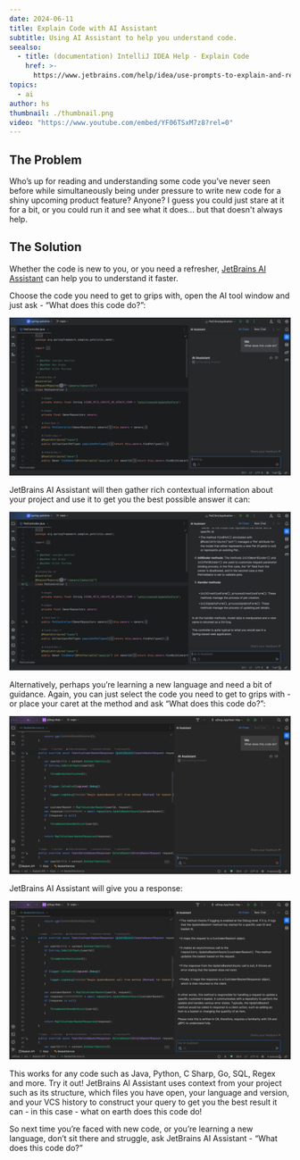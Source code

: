 ```yaml
---
date: 2024-06-11
title: Explain Code with AI Assistant
subtitle: Using AI Assistant to help you understand code.
seealso:
  - title: (documentation) IntelliJ IDEA Help - Explain Code
    href: >-
      https://www.jetbrains.com/help/idea/use-prompts-to-explain-and-refactor-your-code.html#ai-explain-code
topics:
  - ai
author: hs
thumbnail: ./thumbnail.png
video: "https://www.youtube.com/embed/YF06TSxM7z8?rel=0"
---
```


## The Problem

Who’s up for reading and understanding some code you’ve never seen before while simultaneously being under pressure to write new code for a shiny upcoming product feature? Anyone? I guess you could just stare at it for a bit, or you could run it and see what it does... but that doesn't always help.

## The Solution

Whether the code is new to you, or you need a refresher, [JetBrains AI Assistant](https://www.jetbrains.com/ai/) can help you to understand it faster.

Choose the code you need to get to grips with, open the AI tool window and just ask - “What does this code do?”:

![what-does-code-do.png](what-does-code-do.png)

JetBrains AI Assistant will then gather rich contextual information about your project and use it to get you the best possible answer it can:

![what-does-code-do-answer.png](what-does-code-do-answer.png)

Alternatively, perhaps you’re learning a new language and need a bit of guidance. Again, you can just select the code you need to get to grips with - or place your caret at the method and ask “What does this code do?”:

![what-does-code-do-dn.png](what-does-code-do-dn.png)

JetBrains AI Assistant will give you a response:

![what-does-code-do-dn-answer.png](what-does-code-do-dn-answer.png)

This works for any code such as Java, Python, C Sharp, Go, SQL, Regex and more. Try it out! JetBrains AI Assistant uses context from your project such as its structure, which files you have open, your language and version, and your VCS history to construct your query to get you the best result it can - in this case - what on earth does this code do!

So next time you’re faced with new code, or you’re learning a new language, don’t sit there and struggle, ask JetBrains AI Assistant - “What does this code do?”
